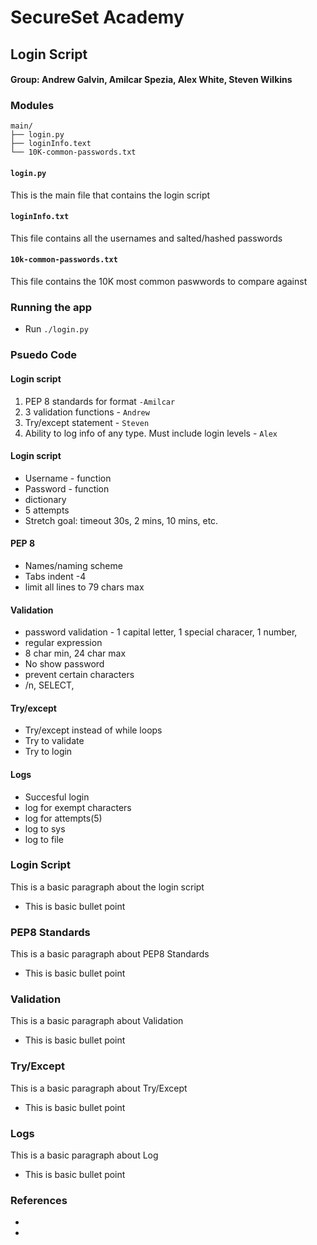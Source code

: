 SecureSet Academy
=================================================

## Login Script

#### Group: Andrew Galvin, Amilcar Spezia, Alex White, Steven Wilkins


### Modules
```
main/
├── login.py
├── loginInfo.text
└── 10K-common-passwords.txt
```
#### `login.py`
This is the main file that contains the login script

#### `loginInfo.txt`
This file contains all the usernames and salted/hashed passwords

#### `10k-common-passwords.txt`
This file contains the 10K most common paswwords to compare against

### Running the app

* Run `./login.py`

### Psuedo Code

#### Login script
1. PEP 8 standards for format `-Amilcar`
2. 3 validation functions - `Andrew`
3. Try/except statement - `Steven`
4. Ability to log info of any type. Must include login levels - `Alex`

#### Login script
* Username - function
* Password - function
* dictionary
* 5 attempts
* Stretch goal: timeout 30s, 2 mins, 10 mins, etc.

#### PEP 8
* Names/naming scheme
* Tabs indent -4
* limit all lines to 79 chars max


#### Validation
* password validation - 1 capital letter, 1 special characer, 1 number,
* regular expression
* 8 char min, 24 char max
* No show password
* prevent certain characters
* /n, SELECT,

#### Try/except
* Try/except instead of while loops
* Try to validate
* Try to login

#### Logs
* Succesful login
* log for exempt characters
* log for attempts(5)
* log to sys
* log to file


### Login Script
This is a basic paragraph about the login script
* This is basic bullet point

### PEP8 Standards
This is a basic paragraph about PEP8 Standards
* This is basic bullet point

### Validation
This is a basic paragraph about Validation
* This is basic bullet point

### Try/Except
This is a basic paragraph about Try/Except
* This is basic bullet point

### Logs
This is a basic paragraph about Log
* This is basic bullet point

### References
* 
* 

